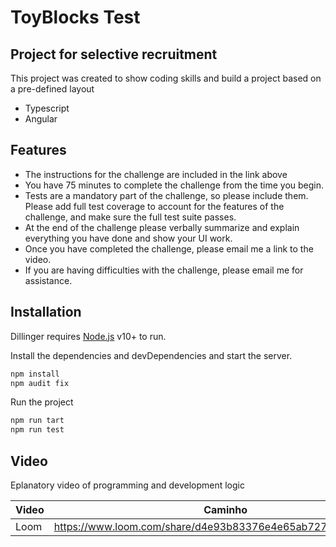 # ToyBlocks Test
## Project for selective recruitment



This project was created to show coding skills and build a project based on a pre-defined layout

- Typescript
- Angular

## Features

- The instructions for the challenge are included in the link above
- You have 75 minutes to complete the challenge from the time you begin.
- Tests are a mandatory part of the challenge, so please include them. Please add full test coverage to account for the features of the challenge, and make sure the full test suite passes.
- At the end of the challenge please verbally summarize and explain everything you have done and show your UI work.
- Once you have completed the challenge, please email me a link to the video.
- If you are having difficulties with the challenge, please email me for assistance.

## Installation

Dillinger requires [Node.js](https://nodejs.org/) v10+ to run.

Install the dependencies and devDependencies and start the server.

```sh
npm install
npm audit fix
```

Run the project

```sh
npm run tart
npm run test
```

## Video

Eplanatory video of programming and development logic

| Video | Caminho |
| ------ | ------ |
| Loom | https://www.loom.com/share/d4e93b83376e4e65ab727ce438302963 |



